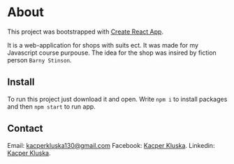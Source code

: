 # About

This project was bootstrapped with [Create React App](https://github.com/facebook/create-react-app).

It is a web-application for shops with suits ect. It was made for my Javascript course purpouse. The idea for the shop was insired by fiction person `Barny Stinson`.

## Install

To run this project just download it and open. Write `npm i` to install packages and then `npm start` to run app.

## Contact

Email: kacperkluska130@gmail.com
Facebook: [Kacper Kluska](https://www.facebook.com/kacper.kluska.7/).
Linkedin: [Kacper Kluska](https://www.linkedin.com/in/kacper-kluska-29b225220).
